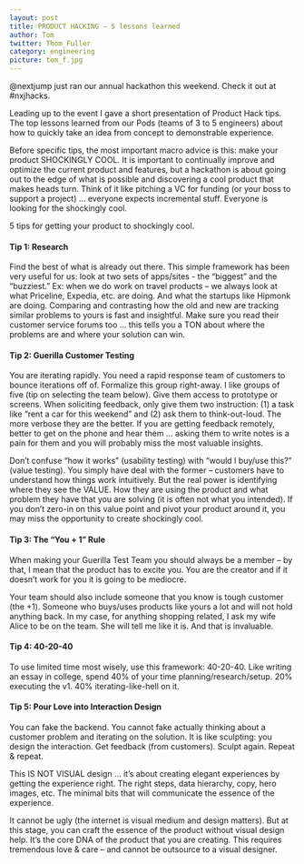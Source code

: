 ```yaml
---
layout: post
title: PRODUCT HACKING – 5 lessons learned
author: Tom
twitter: Thom_Fuller
category: engineering
picture: tom_f.jpg
---
```


@nextjump just ran our annual hackathon this weekend. Check it out at #nxjhacks.

Leading up to the event I gave a short presentation of Product Hack tips. The top lessons learned from our Pods (teams of 3 to 5 engineers) about how to quickly take an idea from concept to demonstrable experience.

Before specific tips, the most important macro advice is this: make your product SHOCKINGLY COOL. It is important to continually improve and optimize the current product and features, but a hackathon is about going out to the edge of what is possible and discovering a cool product that makes heads turn. Think of it like pitching a VC for funding (or your boss to support a project) … everyone expects incremental stuff. Everyone is looking for the shockingly cool.

5 tips for getting your product to shockingly cool.

#### Tip 1: Research

Find the best of what is already out there. This simple framework has been very useful for us: look at two sets of apps/sites - the “biggest” and the “buzziest.” Ex: when we do work on travel products – we always look at what Priceline, Expedia, etc. are doing. And what the startups like Hipmonk are doing. Comparing and contrasting how the old and new are tracking similar problems to yours is fast and insightful. Make sure you read their customer service forums too … this tells you a TON about where the problems are and where your solution can win.

#### Tip 2: Guerilla Customer Testing

You are iterating rapidly. You need a rapid response team of customers to bounce iterations off of. Formalize this group right-away. I like groups of five (tip on selecting the team below). Give them access to prototype or screens. When soliciting feedback, only give them two instruction: (1) a task like “rent a car for this weekend” and (2) ask them to think-out-loud. The more verbose they are the better. If you are getting feedback remotely, better to get on the phone and hear them … asking them to write notes is a pain for them and you will probably miss the most valuable insights.

Don’t confuse “how it works” (usability testing) with “would I buy/use this?” (value testing). You simply have deal with the former – customers have to understand how things work intuitively. But the real power is identifying where they see the VALUE. How they are using the product and what problem they have that you are solving (it is often not what you intended). If you don’t zero-in on this value point and pivot your product around it, you may miss the opportunity to create shockingly cool.

#### Tip 3: The “You + 1” Rule

When making your Guerilla Test Team you should always be a member – by that, I mean that the product has to excite you. You are the creator and if it doesn’t work for you it is going to be mediocre.

Your team should also include someone that you know is tough customer (the +1). Someone who buys/uses products like yours a lot and will not hold anything back. In my case, for anything shopping related, I ask my wife Alice to be on the team. She will tell me like it is. And that is invaluable.

#### Tip 4: 40-20-40

To use limited time most wisely, use this framework: 40-20-40. Like writing an essay in college, spend 40% of your time planning/research/setup. 20% executing the v1. 40% iterating-like-hell on it.

#### Tip 5: Pour Love into Interaction Design

You can fake the backend. You cannot fake actually thinking about a customer problem and iterating on the solution. It is like sculpting: you design the interaction. Get feedback (from customers). Sculpt again. Repeat & repeat.

This IS NOT VISUAL design … it’s about creating elegant experiences by getting the experience right. The right steps, data hierarchy, copy, hero images, etc. The minimal bits that will communicate the essence of the experience.

It cannot be ugly (the internet is visual medium and design matters). But at this stage, you can craft the essence of the product without visual design help. It’s the core DNA of the product that you are creating. This requires tremendous love & care – and cannot be outsource to a visual designer.

